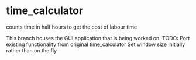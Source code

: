 # time_calculator
counts time in half hours to get the cost of labour time

This branch houses the GUI application that is being worked on.
TODO:
Port existing functionality from original time_calculator
Set window size initially rather than on the fly
